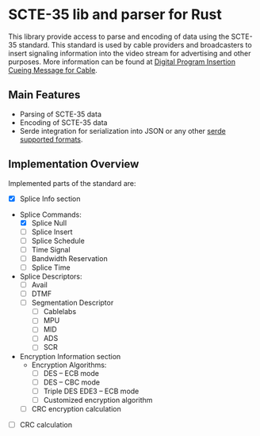 # SCTE-35 lib and parser for Rust

This library provide access to parse and encoding of data using the SCTE-35 standard. This standard is used by
cable providers and broadcasters to insert signaling information into the video stream for advertising and
other purposes. More information can be found at
[Digital Program Insertion Cueing Message for Cable](https://www.scte.org/documents/standards/scte-35/).

## Main Features

- Parsing of SCTE-35 data
- Encoding of SCTE-35 data
- Serde integration for serialization into JSON or any other [serde supported formats](https://docs.rs/serde/1.0.137/serde/#data-formats).

## Implementation Overview

Implemented parts of the standard are:

 - [x] Splice Info section
 - Splice Commands:
   - [x] Splice Null
   - [ ] Splice Insert
   - [ ] Splice Schedule
   - [ ] Time Signal
   - [ ] Bandwidth Reservation
   - [ ] Splice Time
 - Splice Descriptors:
   - [ ] Avail
   - [ ] DTMF
   - [ ] Segmentation Descriptor
     - [ ] Cablelabs
     - [ ] MPU
     - [ ] MID
     - [ ] ADS
     - [ ] SCR
 - Encryption Information section
     - Encryption Algorithms:
       - [ ] DES – ECB mode
       - [ ] DES – CBC mode
       - [ ] Triple DES EDE3 – ECB mode
       - [ ] Customized encryption algorithm
     - [ ] CRC encryption calculation
 - [ ] CRC calculation